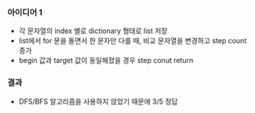 ### 아이디어 1
  - 각 문자열의 index 별로 dictionary 형태로 list 저장
  - list에서 for 문을 돌면서 한 문자만 다를 때, 비교 문자열을 변경하고 step count 증가
  - begin 값과 target 값이 동일해졌을 경우 step conut return 

### 결과
  - DFS/BFS 알고리즘을 사용하지 않았기 때문에 3/5 정답 

